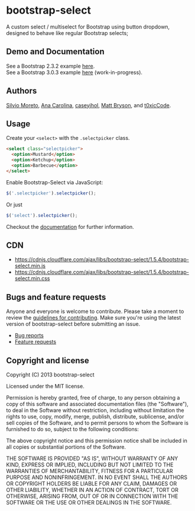 bootstrap-select
================

A custom select / multiselect for Bootstrap using button dropdown, designed to behave like regular Bootstrap selects;

## Demo and Documentation

See a Bootstrap 2.3.2 example [here](http://silviomoreto.github.com/bootstrap-select/). <br/>
See a Bootstrap 3.0.3 example [here](http://silviomoreto.github.com/bootstrap-select/3) (work-in-progress).

## Authors

[Silvio Moreto](http://github.com/silviomoreto),
[Ana Carolina](http://github.com/anacarolinats),
[caseyjhol](https://github.com/caseyjhol),
[Matt Bryson](https://github.com/mattbryson), and
[t0xicCode](https://github.com/t0xicCode).

## Usage

Create your `<select>` with the `.selectpicker` class.
```html
<select class="selectpicker">
  <option>Mustard</option>
  <option>Ketchup</option>
  <option>Barbecue</option>
</select>
```
Enable Bootstrap-Select via JavaScript:
```js
$('.selectpicker').selectpicker();
```
Or just
```js
$('select').selectpicker();
```
Checkout the [documentation](http://silviomoreto.github.com/bootstrap-select/) for further information.

## CDN

* https://cdnjs.cloudflare.com/ajax/libs/bootstrap-select/1.5.4/bootstrap-select.min.js
* https://cdnjs.cloudflare.com/ajax/libs/bootstrap-select/1.5.4/bootstrap-select.min.css

## Bugs and feature requests

Anyone and everyone is welcome to contribute. Please take a moment to
review the [guidelines for contributing](CONTRIBUTING.md). Make sure you're using the latest version of bootstrap-select before submitting an issue.

* [Bug reports](CONTRIBUTING.md#bugs)
* [Feature requests](CONTRIBUTING.md#features)

## Copyright and license

Copyright (C) 2013 bootstrap-select

Licensed under the MIT license.

Permission is hereby granted, free of charge, to any person obtaining a copy of this software and associated documentation files (the "Software"), to deal in the Software without restriction, including without limitation the rights to use, copy, modify, merge, publish, distribute, sublicense, and/or sell copies of the Software, and to permit persons to whom the Software is furnished to do so, subject to the following conditions:

The above copyright notice and this permission notice shall be included in all copies or substantial portions of the Software.

THE SOFTWARE IS PROVIDED "AS IS", WITHOUT WARRANTY OF ANY KIND, EXPRESS OR IMPLIED, INCLUDING BUT NOT LIMITED TO THE WARRANTIES OF MERCHANTABILITY, FITNESS FOR A PARTICULAR PURPOSE AND NONINFRINGEMENT. IN NO EVENT SHALL THE AUTHORS OR COPYRIGHT HOLDERS BE LIABLE FOR ANY CLAIM, DAMAGES OR OTHER LIABILITY, WHETHER IN AN ACTION OF CONTRACT, TORT OR OTHERWISE, ARISING FROM, OUT OF OR IN CONNECTION WITH THE SOFTWARE OR THE USE OR OTHER DEALINGS IN THE SOFTWARE.
